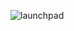 ![launchpad](https://user-images.githubusercontent.com/19552819/152945489-bbb7a81d-83f3-45f4-9686-2524c5fe0a1e.png)
